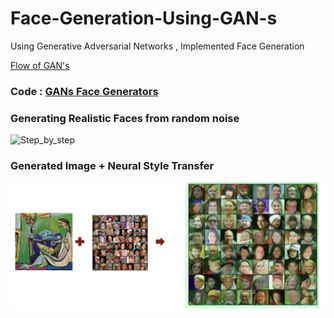 # Face-Generation-Using-GAN-s
Using Generative Adversarial Networks , Implemented Face Generation 

[Flow of GAN's](flow.png)


### Code : [GANs Face Generators](face_generator_gans.ipynb)

### Generating Realistic Faces from random noise 

![Step_by_step](human_face_generator.gif)


### Generated Image + Neural Style Transfer 

![Neural Style Transfer](Neural_Style_Transfer.png)
